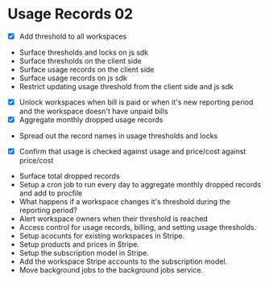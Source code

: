# Usage Records 02

- [x] Add threshold to all workspaces
- Surface thresholds and locks on js sdk
- Surface thresholds on the client side
- Surface usage records on the client side
- Surface usage records on js sdk
- Restrict updating usage threshold from the client side and js sdk
- [x] Unlock workspaces when bill is paid or when it's new reporting period and the workspace doesn't have unpaid bills
- [x] Aggregate monthly dropped usage records
- Spread out the record names in usage thresholds and locks
- [x] Confirm that usage is checked against usage and price/cost against price/cost
- Surface total dropped records
- Setup a cron job to run every day to aggregate monthly dropped records and add to procfile
- What happens if a workspace changes it's threshold during the reporting period?
- Alert workspace owners when their threshold is reached
- Access control for usage records, billing, and setting usage thresholds.
- Setup acocunts for existing workspaces in Stripe.
- Setup products and prices in Stripe.
- Setup the subscription model in Stripe.
- Add the workspace Stripe accounts to the subscription model.
- Move background jobs to the background jobs service.
